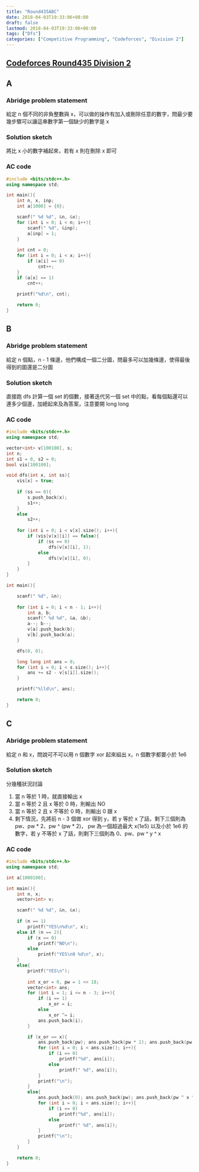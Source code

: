 ```yaml
---
title: "Round435ABC"
date: 2018-04-03T19:33:06+08:00
draft: false
lastmod: 2018-04-03T19:33:06+08:00
tags: ["Dfs"]
categories: ["Competitive Programming", "Codeforces", "Division 2"]
---
```

## [Codeforces Round435 Division 2](http://codeforces.com/contest/862)

## A

### Abridge problem statement

給定 n 個不同的非負整數與 x，可以做的操作有加入或刪除任意的數字，問最少要幾步驟可以讓這串數字第一個缺少的數字是 x

### Solution sketch

將比 x 小的數字補起來，若有 x 則在刪除 x 即可

<!--more-->

### AC code
```cpp
#include <bits/stdc++.h>
using namespace std;

int main(){
	int n, x, inp;
	int a[1000] = {0};

	scanf(" %d %d", &n, &x);
	for (int i = 0; i < n; i++){
		scanf(" %d", &inp);
		a[inp] = 1;
	}
	
	int cnt = 0;
	for (int i = 0; i < x; i++){
		if (a[i] == 0)
			cnt++;
	}
	if (a[x] == 1)
		cnt++;
	
	printf("%d\n", cnt);

	return 0;
}
```

## B

### Abridge problem statement

給定 n 個點，n - 1 條邊，他們構成一個二分圖，問最多可以加幾條邊，使得最後得到的圖還是二分圖

### Solution sketch

直接跑 dfs 計算一個 set 的個數，接著迭代另一個 set 中的點，看每個點還可以連多少個邊，加總起來及為答案，注意要開 long long

### AC code
```cpp
#include <bits/stdc++.h>
using namespace std;

vector<int> v[100100], s;
int n;
int s1 = 0, s2 = 0;
bool vis[100100];

void dfs(int x, int ss){
	vis[x] = true;
	
	if (ss == 0){
		s.push_back(x);
		s1++;
	}
	else
		s2++;
	
	for (int i = 0; i < v[x].size(); i++){
		if (vis[v[x][i]] == false){
			if (ss == 0)
				dfs(v[x][i], 1);
			else
				dfs(v[x][i], 0);
		}
	}
}

int main(){

	scanf(" %d", &n);
	
	for (int i = 0; i < n - 1; i++){
		int a, b;
		scanf(" %d %d", &a, &b);
		a--; b--;
		v[a].push_back(b);
		v[b].push_back(a);
	}

	dfs(0, 0);

	long long int ans = 0;
	for (int i = 0; i < s.size(); i++){
		ans += s2 - v[s[i]].size();
	}

	printf("%lld\n", ans);

	return 0;
}
```

## C

### Abridge problem statement

給定 n 和 x，問說可不可以用 n 個數字 xor 起來組出 x，n 個數字都要小於 1e6

### Solution sketch

分幾種狀況討論

1. 當 n 等於 1 時，就直接輸出 x
2. 當 n 等於 2 且 x 等於 0 時，則輸出 NO
3. 當 n 等於 2 且 x 不等於 0 時，則輸出 0 跟 x
4. 剩下情況，先將前 n - 3 個做 xor 得到 y，若 y 等於 x 了話，剩下三個則為 pw、pw * 2、pw ^ (pw * 2)，
pw 為一個超過最大 x(1e5) 以及小於 1e6 的數字，若 y 不等於 x 了話，則剩下三個則為 0、pw、pw ^ y ^ x

### AC code
```cpp
#include <bits/stdc++.h>
using namespace std;

int a[1000100];

int main(){
	int n, x;
	vector<int> v;

	scanf(" %d %d", &n, &x);
	
	if (n == 1)
		printf("YES\n%d\n", x);
	else if (n == 2){
		if (x == 0)
			printf("NO\n");
		else
			printf("YES\n0 %d\n", x);
	}
	else{
		printf("YES\n");
		
		int x_or = 0, pw = 1 << 18;
		vector<int> ans;
		for (int i = 1; i <= n - 3; i++){
			if (i == 1)
				x_or = i;
			else
				x_or ^= i;
			ans.push_back(i);
		}

		if (x_or == x){
			ans.push_back(pw); ans.push_back(pw * 2); ans.push_back(pw ^ (pw * 2));
			for (int i = 0; i < ans.size(); i++){
				if (i == 0)
					printf("%d", ans[i]);
				else
					printf(" %d", ans[i]);
			}
			printf("\n");
		}
		else{
			ans.push_back(0); ans.push_back(pw); ans.push_back(pw ^ x ^ x_or);
			for (int i = 0; i < ans.size(); i++){
				if (i == 0)
					printf("%d", ans[i]);
				else
					printf(" %d", ans[i]);
			}
			printf("\n");
		}
	}

	return 0;
}
```